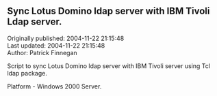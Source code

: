 ## Sync Lotus Domino ldap server with IBM Tivoli Ldap server.  
Originally published: 2004-11-22 21:15:48  
Last updated: 2004-11-22 21:15:48  
Author: Patrick Finnegan  
  
Script to sync Lotus Domino ldap server with IBM Tivoli server using Tcl ldap package.

Platform - Windows 2000 Server.